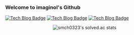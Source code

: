 ### Welcome to imaginol's Github



[![Tech Blog Badge](http://img.shields.io/badge/-C-black?style=flat-square)](https://zzsza.github.io/)
[![Tech Blog Badge](http://img.shields.io/badge/-C%20++-black?style=flat-square)](https://zzsza.github.io/)
[![Tech Blog Badge](http://img.shields.io/badge/-C%20##-black?style=flat-square)](https://zzsza.github.io/)


  <div align=center>

  ![smch0323's solved.ac stats](https://github-readme-solvedac.hyp3rflow.vercel.app/api/?handle=smch0323) 
  
  </div>
